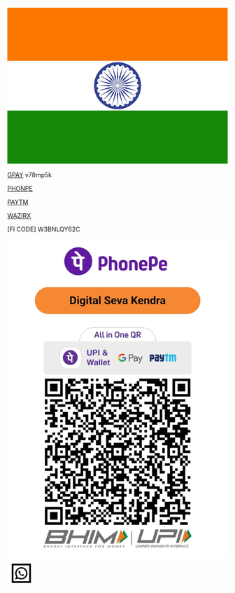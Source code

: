 ![Refferal](/flag.png)

[GPAY](https://g.co/payinvite/v78mp5k) v78mp5k

[PHONPE](https://phon.pe/ru_rajeiwezo)

[PAYTM](https://p.paytm.me/xCTH/7d6b098a)

[WAZIRX](https://wazirx.com/invite/qv6b4ar8)

[FI CODE] W3BNLQY62C


[![phonepe Merchant](/qr11.jpg)](upi://pay?cu=INR&pa=paynearby.9932250689@indus&pn=Digital%20Seva%20Kendra%20&am=&tn=madargachi.in)
[![Whatsapp Msg](/whatsapp.svg)](http://wa.me/918001005656?text=Hi!)

